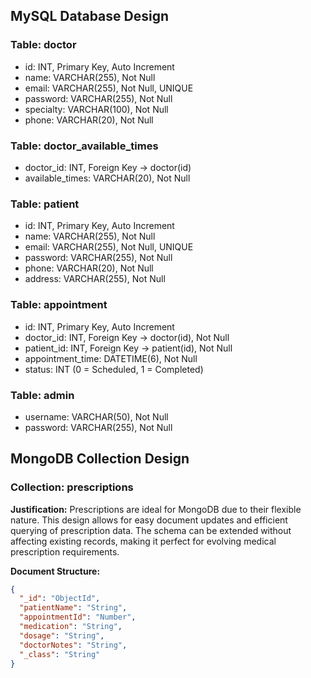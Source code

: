 ## MySQL Database Design

### Table: doctor

- id: INT, Primary Key, Auto Increment
- name: VARCHAR(255), Not Null
- email: VARCHAR(255), Not Null, UNIQUE
- password: VARCHAR(255), Not Null
- specialty: VARCHAR(100), Not Null
- phone: VARCHAR(20), Not Null

### Table: doctor_available_times

- doctor_id: INT, Foreign Key → doctor(id)
- available_times: VARCHAR(20), Not Null

### Table: patient

- id: INT, Primary Key, Auto Increment
- name: VARCHAR(255), Not Null
- email: VARCHAR(255), Not Null, UNIQUE
- password: VARCHAR(255), Not Null
- phone: VARCHAR(20), Not Null
- address: VARCHAR(255), Not Null

### Table: appointment

- id: INT, Primary Key, Auto Increment
- doctor_id: INT, Foreign Key → doctor(id), Not Null
- patient_id: INT, Foreign Key → patient(id), Not Null
- appointment_time: DATETIME(6), Not Null
- status: INT (0 = Scheduled, 1 = Completed)

### Table: admin

- username: VARCHAR(50), Not Null
- password: VARCHAR(255), Not Null

## MongoDB Collection Design

### Collection: prescriptions

**Justification:** Prescriptions are ideal for MongoDB due to their flexible nature. This design allows for easy
document updates and efficient querying of prescription data. The schema can be extended without affecting existing
records, making it perfect for evolving medical prescription requirements.

**Document Structure:**

```json 
{
  "_id": "ObjectId",
  "patientName": "String",
  "appointmentId": "Number",
  "medication": "String",
  "dosage": "String",
  "doctorNotes": "String",
  "_class": "String"
}
```